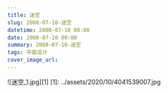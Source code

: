 ```yaml
---
title: 迷空
slug: 2008-07-10-迷空
datetime: 2008-07-10 00:00
date: 2008-07-10 00:00
summary: 2008-07-10-迷空
tags: 平面设计
cover_image_url: 
---
```

![迷空_1.jpg][1]
  [1]: ../assets/2020/10/4041539007.jpg